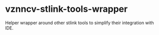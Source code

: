 # vznncv-stlink-tools-wrapper

Helper wrapper around other stlink tools to simplify their integration with IDE.
